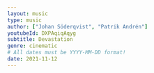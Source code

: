 ```yaml
---
layout: music
type: music
author: ["Johan Söderqvist", "Patrik Andrén"]
youtubeId: DXPAqiqAqyg
subtitle: Devastation
genre: cinematic
# All dates must be YYYY-MM-DD format!
date: 2021-11-12
---
```

